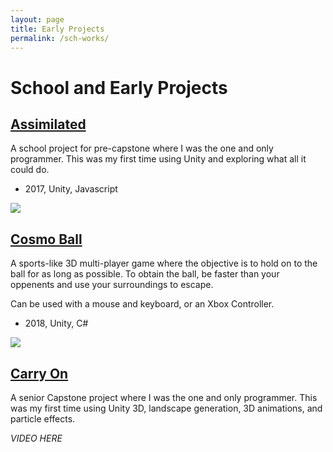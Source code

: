 ```yaml
---
layout: page
title: Early Projects
permalink: /sch-works/
---
```


[//]: [![](https://img.youtube.com/vi/lYyLEDrB0Ao/0.jpg)](https://youtu.be/lYyLEDrB0Ao)

# School and Early Projects

## <u>Assimilated</u>

A school project for pre-capstone where I was the one and only programmer.
This was my first time using Unity and exploring what all it could do.

* 2017, Unity, Javascript

[![](https://img.youtube.com/vi/ckHvskscQS0/0.jpg)](https://youtu.be/ckHvskscQS0)

## <u>Cosmo Ball</u>

A sports-like 3D multi-player game where the objective is to hold on to the ball for as long as possible.
To obtain the ball, be faster than your oppenents and use your surroundings to escape.

Can be used with a mouse and keyboard, or an Xbox Controller.  

* 2018, Unity, C#

[![](https://img.youtube.com/vi/0khFpXB2xiQ/0.jpg)](https://youtu.be/0khFpXB2xiQ)

## <u>Carry On</u>

A senior Capstone project where I was the one and only programmer.
This was my first time using Unity 3D, landscape generation, 3D animations, and particle effects.

*VIDEO HERE*


